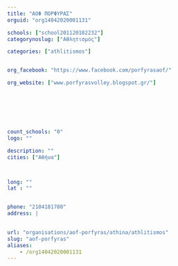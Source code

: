 ```yaml
---
title: "ΑΟΦ ΠΟΡΦΥΡΑΣ"
orguid: "org14042020001131"

schools: ["school201120182232"]
categorynoslug: ["Αθλητισμός"]

categories: ["athlitismos"]


org_facebook: "https://www.facebook.com/porfyrasaof/"

org_website: ["www.porfyrasvolley.blogspot.gr/"]







count_schools: "0"
logo: ""

description: ""
cities: ["Αθήνα"]



long: ""
lat : ""


phone: "2104181780"
address: |
    

url: "organisations/aof-porfyras/athina/athlitismos"
slug: "aof-porfyras"
aliases:
    - /org14042020001131
---
```



